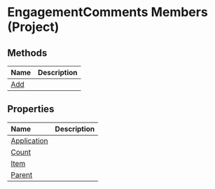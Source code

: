 
# EngagementComments Members (Project)




## Methods
<a name="methods"> </a>



|**Name**|**Description**|
|:-----|:-----|
|[Add](a36d5592-068f-3cda-c4e5-301ddbe1cbbb.md)||

## Properties
<a name="properties"> </a>



|**Name**|**Description**|
|:-----|:-----|
|[Application](12894229-3a2c-2b1b-2d31-39da1fc3b443.md)||
|[Count](8767e8f8-7e89-5644-a53a-5d28e34dc75d.md)||
|[Item](04bdc594-4bc4-0d5a-354d-e53c5dacdb5a.md)||
|[Parent](5d8aec1a-c197-5bf1-4461-b580bd8dd5a8.md)||
